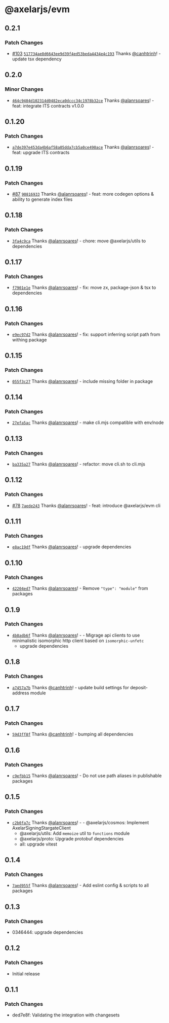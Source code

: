 # @axelarjs/evm

## 0.2.1

### Patch Changes

- [#103](https://github.com/axelarnetwork/axelarjs/pull/103) [`517734ae8d6643ee9d39f4ed53beda4434e4c193`](https://github.com/axelarnetwork/axelarjs/commit/517734ae8d6643ee9d39f4ed53beda4434e4c193) Thanks [@canhtrinh](https://github.com/canhtrinh)! - update tsx dependency

## 0.2.0

### Minor Changes

- [`464c9404d102314d0482eca0dccc34c1978b32ce`](https://github.com/axelarnetwork/axelarjs/commit/464c9404d102314d0482eca0dccc34c1978b32ce) Thanks [@alanrsoares](https://github.com/alanrsoares)! - feat: integrate ITS contracts v1.0.0

## 0.1.20

### Patch Changes

- [`a7de397e453da4b6af58a05dda7cb5a0ce490ace`](https://github.com/axelarnetwork/axelarjs/commit/a7de397e453da4b6af58a05dda7cb5a0ce490ace) Thanks [@alanrsoares](https://github.com/alanrsoares)! - feat: upgrade ITS contracts

## 0.1.19

### Patch Changes

- [#87](https://github.com/axelarnetwork/axelarjs/pull/87) [`90816933`](https://github.com/axelarnetwork/axelarjs/commit/90816933272a116744802ff579c65ca61a71053e) Thanks [@alanrsoares](https://github.com/alanrsoares)! - feat: more codegen options & ability to generate index files

## 0.1.18

### Patch Changes

- [`3fa4c9ca`](https://github.com/axelarnetwork/axelarjs/commit/3fa4c9cac79fae2b2fba2fe36458fb9cfdb5ca54) Thanks [@alanrsoares](https://github.com/alanrsoares)! - chore: move @axelarjs/utils to dependencies

## 0.1.17

### Patch Changes

- [`f7901e1e`](https://github.com/axelarnetwork/axelarjs/commit/f7901e1e31fa2a326ac7c3bd7d4d97416b60d1c1) Thanks [@alanrsoares](https://github.com/alanrsoares)! - fix: move zx, package-json & tsx to dependencies

## 0.1.16

### Patch Changes

- [`e9ec97d2`](https://github.com/axelarnetwork/axelarjs/commit/e9ec97d26d6aedef1766d76b9a0a51db7ceb9c9a) Thanks [@alanrsoares](https://github.com/alanrsoares)! - fix: support inferring script path from withing package

## 0.1.15

### Patch Changes

- [`055f3c27`](https://github.com/axelarnetwork/axelarjs/commit/055f3c27a2f179787b16a7ef4b7261d58041b370) Thanks [@alanrsoares](https://github.com/alanrsoares)! - include missing folder in package

## 0.1.14

### Patch Changes

- [`27efa5ac`](https://github.com/axelarnetwork/axelarjs/commit/27efa5ac2da552ac045ad29b468ad16affc99ea0) Thanks [@alanrsoares](https://github.com/alanrsoares)! - make cli.mjs compatible with env/node

## 0.1.13

### Patch Changes

- [`ba335a27`](https://github.com/axelarnetwork/axelarjs/commit/ba335a27ff7748216cd2ffb4c451ec1755fdf18d) Thanks [@alanrsoares](https://github.com/alanrsoares)! - refactor: move cli.sh to cli.mjs

## 0.1.12

### Patch Changes

- [#78](https://github.com/axelarnetwork/axelarjs/pull/78) [`7aede243`](https://github.com/axelarnetwork/axelarjs/commit/7aede2432ac4007c47482e0d8b793e033928d5d5) Thanks [@alanrsoares](https://github.com/alanrsoares)! - feat: introduce @axelarjs/evm cli

## 0.1.11

### Patch Changes

- [`e8ac19df`](https://github.com/axelarnetwork/axelarjs/commit/e8ac19df530670f4f7b5b6a35565c2d79c1e0201) Thanks [@alanrsoares](https://github.com/alanrsoares)! - upgrade dependencies

## 0.1.10

### Patch Changes

- [`42204ed7`](https://github.com/axelarnetwork/axelarjs/commit/42204ed79efac23a74b4333a452bb29cb6dfe020) Thanks [@alanrsoares](https://github.com/alanrsoares)! - Remove `"type": "module"` from packages

## 0.1.9

### Patch Changes

- [`4b8adb6f`](https://github.com/axelarnetwork/axelarjs/commit/4b8adb6f18b69745aad3045519d870e880ec226a) Thanks [@alanrsoares](https://github.com/alanrsoares)! - - Migrage api clients to use minimalistic isomorphic http client based on `isomorphic-unfetc`
  - upgrade dependencies

## 0.1.8

### Patch Changes

- [`a7457a7b`](https://github.com/axelarnetwork/axelarjs/commit/a7457a7b5ad7d0b5bcc1dfcf483dc335ea61cb86) Thanks [@canhtrinh](https://github.com/canhtrinh)! - update build settings for deposit-address module

## 0.1.7

### Patch Changes

- [`59d3ff8f`](https://github.com/axelarnetwork/axelarjs/commit/59d3ff8fa77fefe3639a8fb1f7cf3263162c360e) Thanks [@canhtrinh](https://github.com/canhtrinh)! - bumping all dependencies

## 0.1.6

### Patch Changes

- [`c9efbb15`](https://github.com/axelarnetwork/axelarjs/commit/c9efbb1523ca6cf06d56865a0115cf214e16b1c7) Thanks [@alanrsoares](https://github.com/alanrsoares)! - Do not use path aliases in publishable packages

## 0.1.5

### Patch Changes

- [`c2b0fa7c`](https://github.com/axelarnetwork/axelarjs/commit/c2b0fa7c3920102a30e3e6d205e5574586c47d98) Thanks [@alanrsoares](https://github.com/alanrsoares)! - - @axelarjs/cosmos: Implement AxelarSigningStargateClient
  - @axelarjs/utils: Add `memoize` util to `functions` module
  - @axelarjs/proto: Upgrade protobuf dependencies
  - all: upgrade vitest

## 0.1.4

### Patch Changes

- [`7aed955f`](https://github.com/axelarnetwork/axelarjs/commit/7aed955f4282d10df4e222a402b5701f9b874a88) Thanks [@alanrsoares](https://github.com/alanrsoares)! - Add eslint config & scripts to all packages

## 0.1.3

### Patch Changes

- 0346444: upgrade dependencies

## 0.1.2

### Patch Changes

- Initial release

## 0.1.1

### Patch Changes

- ded7e8f: Validating the integration with changesets
